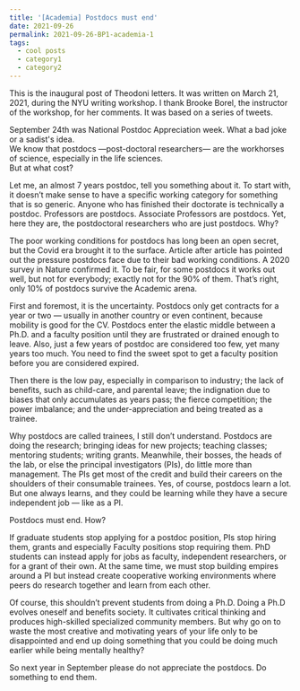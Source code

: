 ```yaml
---
title: '[Academia] Postdocs must end'
date: 2021-09-26
permalink: 2021-09-26-BP1-academia-1
tags:
  - cool posts
  - category1
  - category2
---
```


This is the inaugural post of Theodoni letters. It was written on March 21, 2021, during the NYU writing workshop. I thank Brooke Borel, the instructor of the workshop, for her comments. It was based on a series of tweets.



September 24th was National Postdoc Appreciation week. What a bad joke or a sadist's idea.  
We know that postdocs —post-doctoral researchers— are the workhorses of science, especially in the life sciences.  
But at what cost? 

Let me, an almost 7 years postdoc, tell you something about it. To start with, it doesn’t make sense to have a specific working category for something that is so generic. Anyone who has finished their doctorate is technically a postdoc. Professors are postdocs. Associate Professors are postdocs. Yet, here they are, the postdoctoral researchers who are just postdocs. Why?

The poor working conditions for postdocs has long been an open secret, but the Covid era brought it to the surface. Article after article has pointed out the pressure postdocs face due to their bad working conditions. A 2020 survey in Nature confirmed it. To be fair, for some postdocs it works out well, but not for everybody; exactly not for the 90% of them. That’s right, only 10% of postdocs survive the Academic arena.

First and foremost, it is the uncertainty. Postdocs only get contracts for a year or two — usually in another country or even continent, because mobility is good for the CV. Postdocs enter the elastic middle between a Ph.D. and a faculty position until they are frustrated or drained enough to leave. Also, just a few years of postdoc are considered too few, yet many years too much. You need to find the sweet spot to get a faculty position before you are considered expired.

Then there is the low pay, especially in comparison to industry; the lack of benefits, such as child-care, and parental leave; the indignation due to biases that only accumulates as years pass; the fierce competition; the power imbalance; and the under-appreciation and being treated as a trainee.

Why postdocs are called trainees, I still don’t understand. Postdocs are doing the research; bringing ideas for new projects; teaching classes; mentoring students; writing grants. Meanwhile, their bosses, the heads of the lab, or else the principal investigators (PIs), do little more than management. The PIs get most of the credit and build their careers on the shoulders of their consumable trainees. Yes, of course, postdocs learn a lot. But one always learns, and they could be learning while they have a secure independent job — like as a PI.

Postdocs must end. How?

If graduate students stop applying for a postdoc position, PIs stop hiring them, grants and especially Faculty positions stop requiring them. PhD students can instead apply for jobs as faculty, independent researchers, or for a grant of their own. At the same time, we must stop building empires around a PI but instead create cooperative working environments where peers do research together and learn from each other. 

Of course, this shouldn’t prevent students from doing a Ph.D. Doing a Ph.D evolves oneself and benefits society. It cultivates critical thinking and produces high-skilled specialized community members. But why go on to waste the most creative and motivating years of your life only to be disappointed and end up doing something that you could be doing much earlier while being mentally healthy?

So next year in September please do not appreciate the postdocs. Do something to end them.
